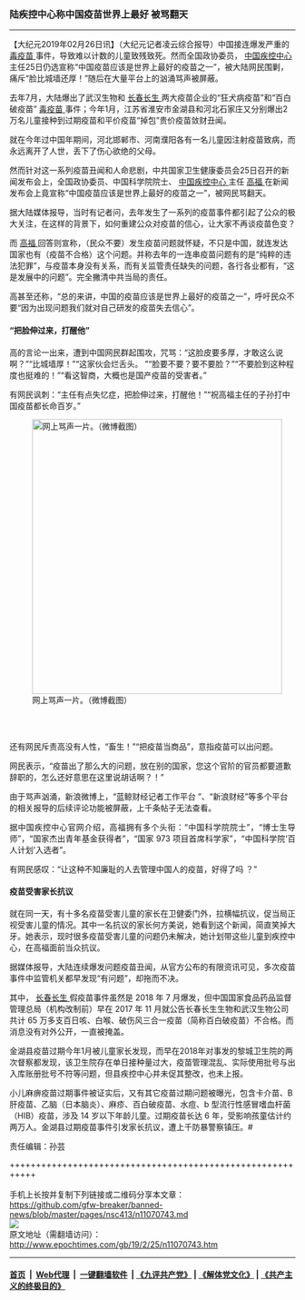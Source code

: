 ### 陆疾控中心称中国疫苗世界上最好 被骂翻天
------------------------

<p>
 【大纪元2019年02月26日讯】（大纪元记者凌云综合报导）中国接连爆发严重的
 <a href="http://www.epochtimes.com/gb/tag/%E6%AF%92%E7%96%AB%E8%8B%97.html">
  毒疫苗
 </a>
 事件，导致难以计数的儿童致残致死。然而全国政协委员，
 <a href="http://www.epochtimes.com/gb/tag/%E4%B8%AD%E5%9B%BD%E7%96%BE%E6%8E%A7%E4%B8%AD%E5%BF%83.html">
  中国疾控中心
 </a>
 主任25日仍选宣称“中国疫苗应该是世界上最好的疫苗之一”，被大陆网民围剿，痛斥“脸比城墙还厚！”随后在大量平台上的汹涌骂声被屏蔽。
</p>
<p>
 去年7月，大陆爆出了武汉生物和
 <a href="http://www.epochtimes.com/gb/tag/%E9%95%BF%E6%98%A5%E9%95%BF%E7%94%9F.html">
  长春长生
 </a>
 两大疫苗企业的“狂犬病疫苗”和“百白破疫苗”
 <a href="http://www.epochtimes.com/gb/tag/%E6%AF%92%E7%96%AB%E8%8B%97.html">
  毒疫苗
 </a>
 事件；今年1月，江苏省淮安市金湖县和河北石家庄又分别爆出2万名儿童接种到过期疫苗和平价疫苗“掉包”贵价疫苗敛财丑闻。
</p>
<p>
 就在今年过中国年期间，河北邯郸市、河南濮阳各有一名儿童因注射疫苗致病，而永远离开了人世，丢下了伤心欲绝的父母。
 <span class="Apple-converted-space">
 </span>
</p>
<p>
 然而针对这一系列疫苗丑闻和人命悲剧，中共国家卫生健康委员会25日召开的新闻发布会上，全国政协委员、中国科学院院士、
 <a href="http://www.epochtimes.com/gb/tag/%E4%B8%AD%E5%9B%BD%E7%96%BE%E6%8E%A7%E4%B8%AD%E5%BF%83.html">
  中国疾控中心
 </a>
 主任
 <a href="http://www.epochtimes.com/gb/tag/%E9%AB%98%E7%A6%8F.html">
  高福
 </a>
 在新闻发布会上竟宣称“中国疫苗应该是世界上最好的疫苗之一”，被网民骂翻天。
</p>
<p>
 据大陆媒体报导，当时有记者问，去年发生了一系列的疫苗事件都引起了公众的极大关注，在这样的背景下，如何重建公众对疫苗的信心，让大家不再谈疫苗色变？
</p>
<p>
 而
 <a href="http://www.epochtimes.com/gb/tag/%E9%AB%98%E7%A6%8F.html">
  高福
 </a>
 回答则宣称，（民众不要）发生疫苗问题就怀疑，不只是中国，就连发达国家也有（疫苗不合格）这个问题。并称去年的一连串疫苗问题有的是“纯粹的违法犯罪”，与疫苗本身没有关系，而有关监管责任缺失的问题，各行各业都有，“这是发展中的问题”。完全撇清中共当局的责任。
</p>
<p>
 高甚至还称，“总的来讲，中国的疫苗应该是世界上最好的疫苗之一”，呼吁民众不要“因为出现问题我们就对自己研发的疫苗失去信心”。
 <span class="Apple-converted-space">
 </span>
</p>
<h4>
 “把脸伸过来，打醒他”
</h4>
<p>
 高的言论一出来，遭到中国网民群起围攻，咒骂：“这脸皮要多厚，才敢这么说啊？”“比城墙厚！”“这家伙会烂舌头。 ”“脸要不要？要不要脸？”“不要脸到这种程度也挺难的！”“看这智商，大概也是国产疫苗的受害者。”
</p>
<p>
 有网民讽刺：“主任有点失忆症，把脸伸过来，打醒他！”“祝高福主任的子孙打中国疫苗都长命百岁。”
</p>
<figure class="wp-caption aligncenter" id="attachment_11070791" style="width: 440px">
 <a href="http://i.epochtimes.com/assets/uploads/2019/02/ss-6.jpg">
  <img alt="网上骂声一片。（微博截图）" class=" wp-image-11070791" height="484" src="http://i.epochtimes.com/assets/uploads/2019/02/ss-6-600x660.jpg" width="440"/>
 </a>
 <br/><figcaption class="wp-caption-text">
  网上骂声一片。（微博截图）
 </figcaption><br/>
</figure><br/>
<p>
 还有网民斥责高没有人性，“畜生！”“把疫苗当商品”，意指疫苗可以出问题。
 <span class="Apple-converted-space">
 </span>
</p>
<p>
 网民表示，“疫苗出了那么大的问题，放在别的国家，您这个官阶的官员都要道歉辞职的，怎么还好意思在这里说胡话啊？！”
</p>
<p>
 由于骂声汹涌，新浪微博上，“蓝鲸财经记者工作平台
 <i class="W_icon icon_approve_co" title="微博官方认证">
 </i>
 ”、“新浪财经”等多个平台的相关报导的后续评论功能被屏蔽，上千条帖子无法查看。
 <span class="Apple-converted-space">
 </span>
 <span class="Apple-converted-space">
 </span>
</p>
<p align="justify">
 据中国疾控中心官网介绍，高福拥有多个头衔：“中国科学院院士”，“博士生导师”，“国家杰出青年基金获得者”，“国家
 <span lang="EN-US">
  973
 </span>
 项目首席科学家”，“中国科学院‘百人计划’入选者”。
</p>
<p align="justify">
 有网民感叹：“让这种不知廉耻的人去管理中国人的疫苗，好得了吗 ？”
</p>
<h4>
 疫苗受害家长抗议
</h4>
<p>
 就在同一天，有十多名疫苗受害儿童的家长在卫健委门外，拉横幅抗议，促当局正视受害儿童的情况。其中一名抗议的家长何方美说，她看到这个新闻，简直笑掉大牙。她表示，现时很多疫苗受害儿童的问题仍未解决，她计划带这些儿童到疾控中心，在高福面前当众抗议。
</p>
<p>
 据媒体报导，大陆连续爆发问题疫苗丑闻，从官方公布的有限资讯可见，多次疫苗事件中监管机关都早发现“有问题”，却拖而不决。
</p>
<p>
 其中，
 <a href="http://www.epochtimes.com/gb/tag/%E9%95%BF%E6%98%A5%E9%95%BF%E7%94%9F.html">
  长春长生
 </a>
 假疫苗事件虽然是 2018 年 7 月爆发，但中国国家食品药品监督管理总局（机构改制前）早在 2017 年 11 月就公告长春长生生物和武汉生物公司共计 65 万多支百日咳、白喉、破伤风三合一疫苗（简称百白破疫苗）不合格。而消息没有对外公开，一直被掩盖。
</p>
<p>
 金湖县疫苗过期今年1月被儿童家长发现，而早在2018年对事发的黎城卫生院的两次督察都发现，该卫生院存在单日接种量过大，疫苗管理混乱、实际使用批号与出入库账册批号不符等问题，但县疾控中心并未促其整改，也未上报。
</p>
<p>
 小儿麻痹疫苗过期事件被证实后，又有其它疫苗过期问题被曝光，包含卡介苗、B 肝疫苗、乙脑（日本脑炎）、麻疹、百白破疫苗、水痘、b 型流行性感冒嗜血杆菌（HIB）疫苗，涉及 14 岁以下年龄儿童。过期疫苗长达 6 年，受影响孩童估计约两万人。金湖县过期疫苗事件引发家长抗议，遭上千防暴警察镇压。#
</p>
<p>
 责任编辑：孙芸
</p>

+++++++++++++++++++++++++++++++++++++++++++++++++++++++++++<br/><br/>
手机上长按并复制下列链接或二维码分享本文章：<br/>
https://github.com/gfw-breaker/banned-news/blob/master/pages/nsc413/n11070743.md <br/>
<a href='https://github.com/gfw-breaker/banned-news/blob/master/pages/nsc413/n11070743.md'><img src='https://github.com/gfw-breaker/banned-news/blob/master/pages/nsc413/n11070743.md.png'/></a> <br/>
原文地址（需翻墙访问）：http://www.epochtimes.com/gb/19/2/25/n11070743.htm


------------------------
#### [首页](https://github.com/gfw-breaker/banned-news/blob/master/README.md) &nbsp;|&nbsp; [Web代理](https://github.com/labour-camp/helloworld) &nbsp;|&nbsp; [一键翻墙软件](https://github.com/gfw-breaker/nogfw/blob/master/README.md) &nbsp;| [《九评共产党》](https://github.com/gfw-breaker/9ping.md/blob/master/README.md#九评之一评共产党是什么) | [《解体党文化》](https://github.com/gfw-breaker/jtdwh.md/blob/master/README.md) | [《共产主义的终极目的》](https://github.com/gfw-breaker/gczydzjmd.md/blob/master/README.md)

